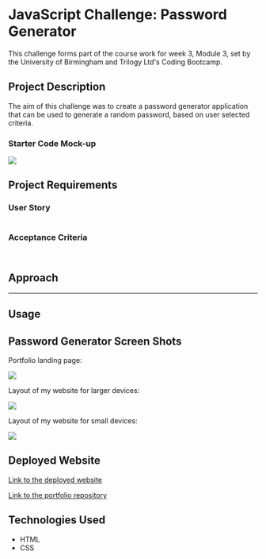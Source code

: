 # JavaScript Challenge: Password Generator

This challenge forms part of the course work for week 3, Module 3, set by the University of Birmingham and Trilogy Ltd's Coding Bootcamp.

## Project Description

The aim of this challenge was to create a password generator application that can be used to generate a random password, based on user selected criteria.



### Starter Code Mock-up

![](assets/images/.png)


## Project Requirements




### User Story
```

```


### Acceptance Criteria
```


```


## Approach 
---



## Usage

##  Password Generator Screen Shots



Portfolio landing page:

![](Assets/Images/.png)




Layout of my website for larger devices:

![](Assets/Images/.png)

Layout of my website for small devices:

![](Assets/Images/.png)

## Deployed Website

<a href="https://beanalini.github.io/OpenSesame/">Link to the deployed website </a>


<a href="https://github.com/Beanalini/OpenSesame"> Link to the portfolio repository</a>

## Technologies Used

- HTML
- CSS
